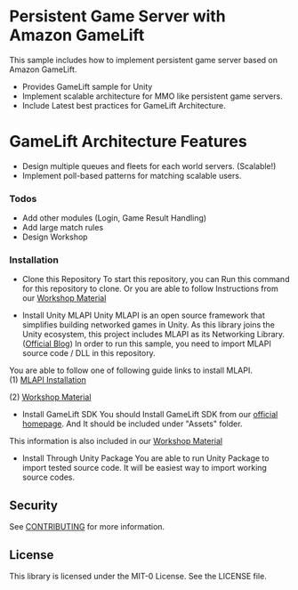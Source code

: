 
# Persistent Game Server with Amazon GameLift

This sample includes how to implement persistent game server based on Amazon GameLift.

  - Provides GameLift sample for Unity
  - Implement scalable architecture for MMO like persistent game servers.
  - Include Latest best practices for GameLift Architecture.

# GameLift Architecture Features

  - Design multiple queues and fleets for each world servers. (Scalable!)
  - Implement poll-based patterns for matching scalable users.

### Todos

 - Add other modules (Login, Game Result Handling)
 - Add large match rules
 - Design Workshop

### Installation

 - Clone this Repository 
 To start this repository, you can Run this command for this repository to clone.
 Or you are able to follow Instructions from our [Workshop Material]()

 - Install Unity MLAPI
 Unity MLAPI is an open source framework that simplifies building networked games in Unity.
 As this library joins the Unity ecosystem, this project includes MLAPI as its Networking Library. ([Official Blog](https://blogs.unity3d.com/2020/12/03/accelerating-unitys-new-gameobjects-multiplayer-networking-framework/?_ga=2.256478095.584731899.1613809160-1332364721.1600864695))
 In order to run this sample, you need to import MLAPI source code / DLL in this repository.

 You are able to follow one of following guide links to install MLAPI.     
 (1) [MLAPI Installation](https://github.com/Unity-Technologies/com.unity.multiplayer.mlapi/blob/master/docs/_docs/getting-started/installation.md)

 (2) [Workshop Material]()
 
 - Install GameLift SDK
 You should Install GameLift SDK from our [official homepage](https://aws.amazon.com/gamelift/getting-started/?nc1=h_ls).
 And It should be included under "Assets" folder.    

 This information is also included in our [Workshop Material]()

 - Install Through Unity Package
 You are able to run Unity Package to import tested source code. It will be easiest way to import working source codes.

## Security

See [CONTRIBUTING](CONTRIBUTING.md#security-issue-notifications) for more information.

## License

This library is licensed under the MIT-0 License. See the LICENSE file.

